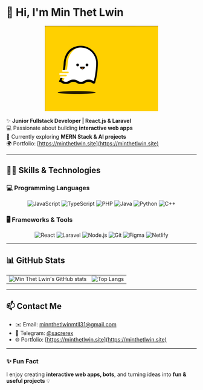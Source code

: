 # 👋 Hi, I'm Min Thet Lwin

<p align="center">
  <img src="https://github.com/minthetlwin/minthetlwin/blob/main/e365e034938099.56e31c3cb169f.gif?raw=true" alt="Cute Coding GIF" width="300"/>
</p>

✨ **Junior Fullstack Developer | React.js & Laravel**  
💻 Passionate about building **interactive web apps**  
🌱 Currently exploring **MERN Stack & AI projects**  
🌍 Portfolio: [https://minthetlwin.site](https://minthetlwin.site)  

---

## 🐱‍💻 Skills & Technologies

### 💻 Programming Languages
<p align="center">
<img src="https://img.shields.io/badge/JavaScript-F7DF1E?style=for-the-badge&logo=javascript&logoColor=black" alt="JavaScript"/>
<img src="https://img.shields.io/badge/TypeScript-3178C6?style=for-the-badge&logo=typescript&logoColor=white" alt="TypeScript"/>
<img src="https://img.shields.io/badge/PHP-777BB4?style=for-the-badge&logo=php&logoColor=white" alt="PHP"/>
<img src="https://img.shields.io/badge/Java-ED8B00?style=for-the-badge&logo=java&logoColor=white" alt="Java"/>
<img src="https://img.shields.io/badge/Python-3776AB?style=for-the-badge&logo=python&logoColor=white" alt="Python"/>
<img src="https://img.shields.io/badge/C++-00599C?style=for-the-badge&logo=c%2B%2B&logoColor=white" alt="C++"/>
</p>

### 🖥 Frameworks & Tools
<p align="center">
<img src="https://img.shields.io/badge/React-61DAFB?style=for-the-badge&logo=react&logoColor=black" alt="React"/>
<img src="https://img.shields.io/badge/Laravel-FB503B?style=for-the-badge&logo=laravel&logoColor=white" alt="Laravel"/>
<img src="https://img.shields.io/badge/Node.js-339933?style=for-the-badge&logo=node.js&logoColor=white" alt="Node.js"/>
<img src="https://img.shields.io/badge/Git-F05032?style=for-the-badge&logo=git&logoColor=white" alt="Git"/>
<img src="https://img.shields.io/badge/Figma-F24E1E?style=for-the-badge&logo=figma&logoColor=white" alt="Figma"/>
<img src="https://img.shields.io/badge/Netlify-00C7B7?style=for-the-badge&logo=netlify&logoColor=white" alt="Netlify"/>
</p>

---

## 📊 GitHub Stats

<table>
  <tr>
    <td>
      <img src="https://github-readme-stats.vercel.app/api?username=minthetlwin&show_icons=true&theme=radical&hide_border=true" alt="Min Thet Lwin's GitHub stats" />
    </td>
    <td>
      <img src="https://github-readme-stats.vercel.app/api/top-langs/?username=minthetlwin&layout=compact&theme=radical&hide_border=true" alt="Top Langs" />
    </td>
  </tr>
</table>

---

## 📫 Contact Me
- ✉️ Email: minnthetlwinmtll31@gmail.com  
- 💬 Telegram: [@sacrerex](https://t.me/sacrerex)  
- 🌐 Portfolio: [https://minthetlwin.site](https://minthetlwin.site)  

---

### ✨ Fun Fact
I enjoy creating **interactive web apps, bots**, and turning ideas into **fun & useful projects** 💡
